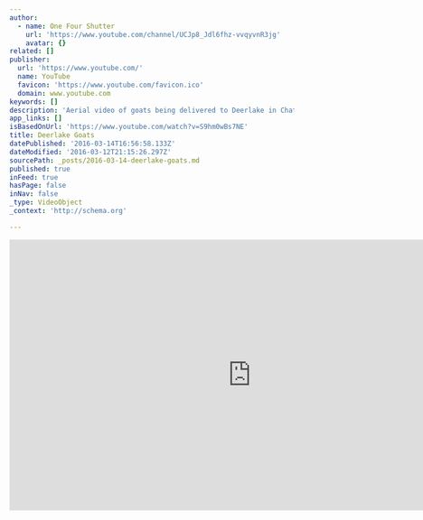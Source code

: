 ```yaml
---
author:
  - name: One Four Shutter
    url: 'https://www.youtube.com/channel/UCJp8_Jdl6fhz-vvqyvnR3jg'
    avatar: {}
related: []
publisher:
  url: 'https://www.youtube.com/'
  name: YouTube
  favicon: 'https://www.youtube.com/favicon.ico'
  domain: www.youtube.com
keywords: []
description: 'Aerial video of goats being delivered to Deerlake in Chatsworth, CA to clear the land before grading. Shot on a DJI Inspire 1 Pro'
app_links: []
isBasedOnUrl: 'https://www.youtube.com/watch?v=S9hm0wBs7NE'
title: Deerlake Goats
datePublished: '2016-03-14T16:56:58.133Z'
dateModified: '2016-03-12T21:15:26.297Z'
sourcePath: _posts/2016-03-14-deerlake-goats.md
published: true
inFeed: true
hasPage: false
inNav: false
_type: VideoObject
_context: 'http://schema.org'

---
```

<iframe src="https://cdn.embedly.com/widgets/media.html?src=https%3A%2F%2Fwww.youtube.com%2Fembed%2FS9hm0wBs7NE%3Ffeature%3Doembed&amp;url=https%3A%2F%2Fwww.youtube.com%2Fwatch%3Fv%3DS9hm0wBs7NE&amp;image=https%3A%2F%2Fi.ytimg.com%2Fvi%2FS9hm0wBs7NE%2Fhqdefault.jpg&amp;key=b7d04c9b404c499eba89ee7072e1c4f7&amp;type=text%2Fhtml&amp;schema=youtube" width="854" height="480" scrolling="no" frameborder="0" allowfullscreen="allowfullscreen" style=""></iframe>